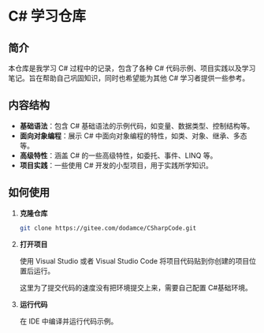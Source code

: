 # C# 学习仓库

## 简介

本仓库是我学习 C# 过程中的记录，包含了各种 C# 代码示例、项目实践以及学习笔记。旨在帮助自己巩固知识，同时也希望能为其他 C# 学习者提供一些参考。

## 内容结构

- **基础语法**：包含 C# 基础语法的示例代码，如变量、数据类型、控制结构等。
- **面向对象编程**：展示 C# 中面向对象编程的特性，如类、对象、继承、多态等。
- **高级特性**：涵盖 C# 的一些高级特性，如委托、事件、LINQ 等。
- **项目实践**：一些使用 C# 开发的小型项目，用于实践所学知识。

## 如何使用

1. **克隆仓库**
   ```bash
   git clone https://gitee.com/dodamce/CSharpCode.git
   ```
2. **打开项目**

   使用 Visual Studio 或者 Visual Studio Code 将项目代码贴到你创建的项目位置后运行。

   这里为了提交代码的速度没有把环境提交上来，需要自己配置 C#基础环境。

3. **运行代码**

   在 IDE 中编译并运行代码示例。
